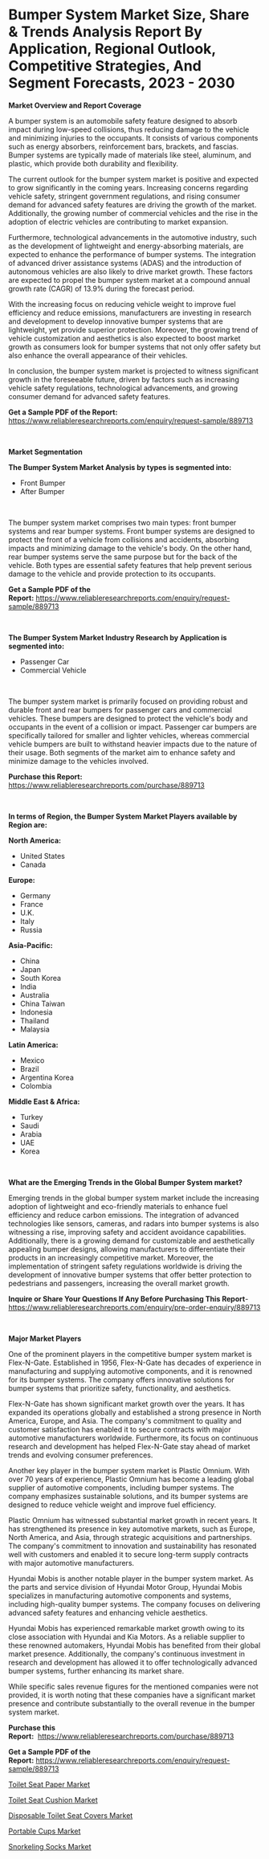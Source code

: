 <p><h1>Bumper System Market Size, Share & Trends Analysis Report By Application, Regional Outlook, Competitive Strategies, And Segment Forecasts, 2023 - 2030</h1></p><p><strong>Market Overview and Report Coverage</strong></p>
<p><p>A bumper system is an automobile safety feature designed to absorb impact during low-speed collisions, thus reducing damage to the vehicle and minimizing injuries to the occupants. It consists of various components such as energy absorbers, reinforcement bars, brackets, and fascias. Bumper systems are typically made of materials like steel, aluminum, and plastic, which provide both durability and flexibility.</p><p>The current outlook for the bumper system market is positive and expected to grow significantly in the coming years. Increasing concerns regarding vehicle safety, stringent government regulations, and rising consumer demand for advanced safety features are driving the growth of the market. Additionally, the growing number of commercial vehicles and the rise in the adoption of electric vehicles are contributing to market expansion.</p><p>Furthermore, technological advancements in the automotive industry, such as the development of lightweight and energy-absorbing materials, are expected to enhance the performance of bumper systems. The integration of advanced driver assistance systems (ADAS) and the introduction of autonomous vehicles are also likely to drive market growth. These factors are expected to propel the bumper system market at a compound annual growth rate (CAGR) of 13.9% during the forecast period.</p><p>With the increasing focus on reducing vehicle weight to improve fuel efficiency and reduce emissions, manufacturers are investing in research and development to develop innovative bumper systems that are lightweight, yet provide superior protection. Moreover, the growing trend of vehicle customization and aesthetics is also expected to boost market growth as consumers look for bumper systems that not only offer safety but also enhance the overall appearance of their vehicles.</p><p>In conclusion, the bumper system market is projected to witness significant growth in the foreseeable future, driven by factors such as increasing vehicle safety regulations, technological advancements, and growing consumer demand for advanced safety features.</p></p>
<p><strong>Get a Sample PDF of the Report:</strong> <a href="https://www.reliableresearchreports.com/enquiry/request-sample/889713">https://www.reliableresearchreports.com/enquiry/request-sample/889713</a></p>
<p>&nbsp;</p>
<p><strong>Market Segmentation</strong></p>
<p><strong>The Bumper System Market Analysis by types is segmented into:</strong></p>
<p><ul><li>Front Bumper</li><li>After Bumper</li></ul></p>
<p>&nbsp;</p>
<p><p>The bumper system market comprises two main types: front bumper systems and rear bumper systems. Front bumper systems are designed to protect the front of a vehicle from collisions and accidents, absorbing impacts and minimizing damage to the vehicle's body. On the other hand, rear bumper systems serve the same purpose but for the back of the vehicle. Both types are essential safety features that help prevent serious damage to the vehicle and provide protection to its occupants.</p></p>
<p><strong>Get a Sample PDF of the Report:</strong>&nbsp;<a href="https://www.reliableresearchreports.com/enquiry/request-sample/889713">https://www.reliableresearchreports.com/enquiry/request-sample/889713</a></p>
<p>&nbsp;</p>
<p><strong>The Bumper System Market Industry Research by Application is segmented into:</strong></p>
<p><ul><li>Passenger Car</li><li>Commercial Vehicle</li></ul></p>
<p>&nbsp;</p>
<p><p>The bumper system market is primarily focused on providing robust and durable front and rear bumpers for passenger cars and commercial vehicles. These bumpers are designed to protect the vehicle's body and occupants in the event of a collision or impact. Passenger car bumpers are specifically tailored for smaller and lighter vehicles, whereas commercial vehicle bumpers are built to withstand heavier impacts due to the nature of their usage. Both segments of the market aim to enhance safety and minimize damage to the vehicles involved.</p></p>
<p><strong>Purchase this Report:</strong>&nbsp; <a href="https://www.reliableresearchreports.com/purchase/889713">https://www.reliableresearchreports.com/purchase/889713</a></p>
<p>&nbsp;</p>
<p><strong>In terms of Region, the Bumper System Market Players available by Region are:</strong></p>
<p>
    <p> <strong> North America: </strong>
        <ul>
            <li>United States</li>
            <li>Canada</li>
        </ul>
        </p> 
    <p> <strong> Europe: </strong>
        <ul>
            <li>Germany</li>
            <li>France</li>
            <li>U.K.</li>
            <li>Italy</li>
            <li>Russia</li>
        </ul>
        </p> 
    <p> <strong> Asia-Pacific: </strong>
        <ul>
            <li>China</li>
            <li>Japan</li>
            <li>South Korea</li>
            <li>India</li>
            <li>Australia</li>
            <li>China Taiwan</li>
            <li>Indonesia</li>
            <li>Thailand</li>
            <li>Malaysia</li>
        </ul>
        </p> 
    <p> <strong> Latin America: </strong>
        <ul>
            <li>Mexico</li>
            <li>Brazil</li>
            <li>Argentina Korea</li>
            <li>Colombia</li>
        </ul>
        </p> 
    <p> <strong> Middle East & Africa: </strong>
        <ul>
            <li>Turkey</li>
            <li>Saudi</li>
            <li>Arabia</li>
            <li>UAE</li>
            <li>Korea</li>
        </ul>
    </p>
    </p>
<p>&nbsp;</p>
<p><strong>What are the Emerging Trends in the Global Bumper System market?</strong></p>
<p><p>Emerging trends in the global bumper system market include the increasing adoption of lightweight and eco-friendly materials to enhance fuel efficiency and reduce carbon emissions. The integration of advanced technologies like sensors, cameras, and radars into bumper systems is also witnessing a rise, improving safety and accident avoidance capabilities. Additionally, there is a growing demand for customizable and aesthetically appealing bumper designs, allowing manufacturers to differentiate their products in an increasingly competitive market. Moreover, the implementation of stringent safety regulations worldwide is driving the development of innovative bumper systems that offer better protection to pedestrians and passengers, increasing the overall market growth.</p></p>
<p><strong>Inquire or Share Your Questions If Any Before Purchasing This Report</strong>- <a href="https://www.reliableresearchreports.com/enquiry/pre-order-enquiry/889713">https://www.reliableresearchreports.com/enquiry/pre-order-enquiry/889713</a></p>
<p>&nbsp;</p>
<p><strong>Major Market Players</strong></p>
<p><p>One of the prominent players in the competitive bumper system market is Flex-N-Gate. Established in 1956, Flex-N-Gate has decades of experience in manufacturing and supplying automotive components, and it is renowned for its bumper systems. The company offers innovative solutions for bumper systems that prioritize safety, functionality, and aesthetics.</p><p>Flex-N-Gate has shown significant market growth over the years. It has expanded its operations globally and established a strong presence in North America, Europe, and Asia. The company's commitment to quality and customer satisfaction has enabled it to secure contracts with major automotive manufacturers worldwide. Furthermore, its focus on continuous research and development has helped Flex-N-Gate stay ahead of market trends and evolving consumer preferences.</p><p>Another key player in the bumper system market is Plastic Omnium. With over 70 years of experience, Plastic Omnium has become a leading global supplier of automotive components, including bumper systems. The company emphasizes sustainable solutions, and its bumper systems are designed to reduce vehicle weight and improve fuel efficiency.</p><p>Plastic Omnium has witnessed substantial market growth in recent years. It has strengthened its presence in key automotive markets, such as Europe, North America, and Asia, through strategic acquisitions and partnerships. The company's commitment to innovation and sustainability has resonated well with customers and enabled it to secure long-term supply contracts with major automotive manufacturers.</p><p>Hyundai Mobis is another notable player in the bumper system market. As the parts and service division of Hyundai Motor Group, Hyundai Mobis specializes in manufacturing automotive components and systems, including high-quality bumper systems. The company focuses on delivering advanced safety features and enhancing vehicle aesthetics.</p><p>Hyundai Mobis has experienced remarkable market growth owing to its close association with Hyundai and Kia Motors. As a reliable supplier to these renowned automakers, Hyundai Mobis has benefited from their global market presence. Additionally, the company's continuous investment in research and development has allowed it to offer technologically advanced bumper systems, further enhancing its market share.</p><p>While specific sales revenue figures for the mentioned companies were not provided, it is worth noting that these companies have a significant market presence and contribute substantially to the overall revenue in the bumper system market.</p></p>
<p><strong>Purchase this Report:</strong>&nbsp;&nbsp;<a href="https://www.reliableresearchreports.com/purchase/889713">https://www.reliableresearchreports.com/purchase/889713</a></p>
<p></p>
<p><strong>Get a Sample PDF of the Report:</strong>&nbsp;<a href="https://www.reliableresearchreports.com/enquiry/request-sample/889713">https://www.reliableresearchreports.com/enquiry/request-sample/889713</a></p>
<p><p><a href="https://medium.com/@lowellgreen2023/toilet-seat-paper-market-competitive-analysis-market-trends-and-forecast-to-2030-146c65c7466e">Toilet Seat Paper Market</a></p><p><a href="https://medium.com/@madelynyost/toilet-seat-cushion-market-insights-into-market-cagr-market-trends-and-growth-strategies-c0dc7a185ebd">Toilet Seat Cushion Market</a></p><p><a href="https://medium.com/@unamorgan6655/disposable-toilet-seat-covers-market-exploring-market-share-market-trends-and-future-growth-536a246057c3">Disposable Toilet Seat Covers Market</a></p><p><a href="https://medium.com/@randallbode/portable-cups-market-analysis-and-sze-forecasted-for-period-from-2023-to-2030-99efa9fe9e0d">Portable Cups Market</a></p><p><a href="https://medium.com/@hazelbrakus/snorkeling-socks-market-analysis-its-cagr-market-segmentation-and-global-industry-overview-c8e8c6433c97">Snorkeling Socks Market</a></p></p>